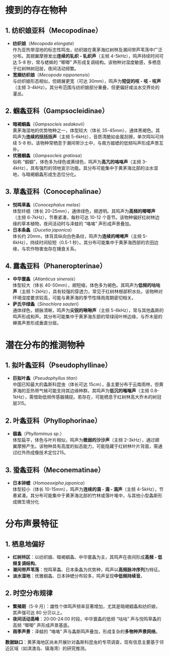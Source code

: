 # 搜到的存在物种
## 1. 纺织娘亚科（Mecopodinae）
- **纺织娘**（_Mecopoda elongata_）  
    作为亚热带湿地的标志性鸣虫，纺织娘在黄茅海红树林及潮间带芦苇荡中广泛分布。其翅翼摩擦发出**连续的轧织 - 轧织声**（主频 4-5kHz），鸣声持续时间可达 5-8 秒，常与蟋蟀的 “唧唧” 声形成复调结构。该物种对湿度敏感，多栖息于红树林树冠层，夜间活动频繁。
- **宽翅纺织娘**（_Mecopoda nipponensis_）  
    与纺织娘形态相似，但翅展更宽（可达 30mm），鸣声为**短促的吱 - 吱 - 吱声**（主频 3-4kHz）。其分布范围与纺织娘部分重叠，但更偏好咸淡水交界处的灌丛。
## 2. 蝈螽亚科（Gampsocleidinae）
- **暗褐蝈螽**（_Gampsocleis sedakovii_）  
    黄茅海湿地的优势物种之一，体型较大（体长 35-45mm），通体黑褐色。其鸣声为**连续的括括括声**（主频 5-6kHz），音质清脆如金属刮擦，单次鸣叫可持续 5-8 秒。该物种常栖息于潮间带沙土中，与南方姬蟋的低频叫声形成声景互补。
- **优雅蝈螽**（_Gampsocleis gratiosa_）  
    俗称 “蝈蝈”，体色多为绿色或黄绿色，鸣声为**高亢的咯咯声**（主频 3-4kHz），具有强烈的领地宣示功能。其分布可能集中于黄茅海北部的淡水湿地，与暗褐蝈螽形成生态位分化。
## 3. 草螽亚科（Conocephalinae）
- **悦鸣草螽**（_Conocephalus melas_）  
    体型纤细（体长 20-25mm），通体绿色，翅透明。其鸣声为**高频的唧唧声**（主频 6-7kHz），节奏紧凑，每秒可达 10-12 个音节。该物种偏好红树林边缘的草本植物，夜间活动时与泽蛙的 “咯咯” 声形成声景叠加。
- **日本条螽**（_Ducetia japonica_）  
    体长约 20mm，体背具纵向白色条纹，鸣声为**连续的唏唏声**（主频 5-6kHz），持续时间较短（0.5-1 秒）。其分布可能集中于黄茅海西部的农田边缘，与农作物害虫存在捕食关系。
## 4. 露螽亚科（Phaneropterinae）
- **中华寰螽**（_Atlanticus sinensis_）  
    体型较大（体长 40-50mm），翅短缩，体色多为褐色。其鸣声为**低频的咕咕声**（主频 1-2kHz），具有较强的穿透力，常见于红树林根部积水处。该物种对环境湿度要求较高，可能与黄茅海的季节性降雨周期密切相关。
- **萨氏华绿螽**（_Sinochlora sauteri_）  
    通体绿色，翅脉清晰，鸣声为**尖锐的啾啾声**（主频 5-6kHz），常与其他螽斯的鸣声形成和声。其分布可能集中于黄茅海东部的常绿阔叶林边缘，与乔木层的蝉类声景形成垂直分层。

# 潜在分布的推测物种
## 1. 拟叶螽亚科（Pseudophyllinae）
- **巨拟叶螽**（_Pseudophyllus titan_）  
    中国已知最大的螽斯科昆虫（体长可达 15cm），虽主要分布于云南雨林，但黄茅海的亚热带气候可能支持其边缘种群。其鸣声为**低沉的嗡嗡声**（主频 0.8-1kHz），需借助低频传感器捕捉。若存在，可能栖息于红树林高大乔木的树冠层315。
## 2. 叶螽亚科（Phyllophorinae）
- **翡螽**（_Phyllomimus sp._）  
    体型扁平，体色与叶片相似，鸣声为**微弱的沙沙声**（主频 2-3kHz），通过翅翼摩擦产生。该物种具有高度的拟态能力，可能隐藏于红树林叶片背面，需通过红外热成像技术定位215。
## 3. 蛩螽亚科（Meconematinae）
- **日本钟蟋**（_Homoeoxipha japonica_）  
    体型较小（体长 10-15mm），鸣声为**连续的滴 - 滴 - 滴声**（主频 4-5kHz），节奏紧凑。其分布可能集中于黄茅海北部的竹林或落叶堆中，与其他小型螽斯形成微生境分化



# 分布声景特征
## 1. 栖息地偏好

- **红树林区**：以纺织娘、暗褐蝈螽、中华寰螽为主，其鸣声在夜间形成**高频 - 低频复调结构**。
- **潮间带芦苇荡**：悦鸣草螽、日本条螽为优势种，鸣声以**高频脉冲序列**为特征。
- **淡水湿地**：优雅蝈螽、日本钟蟋分布较多，鸣声呈现**中低频持续音**。
## 2. 时空分布规律
- **繁殖期**（5-9 月）：雄性个体鸣声频率显著增加，尤其是暗褐蝈螽和纺织娘，其声强可达 80 分贝以上。
- **夜间活动高峰**：20:00-24:00 时段，中华寰螽的低频 “咕咕” 声与悦鸣草螽的高频 “唧唧” 声形成声景基底。
- **雨季声景**：泽蛙的 “咯咯” 声与螽斯鸣声叠加，形成复杂的**多物种声景网络**。

**数据缺口**：黄茅海地区尚未开展针对螽斯科昆虫的专项调查，现有信息主要基于邻近区域（如淇澳岛、镇海湾）的研究推测。